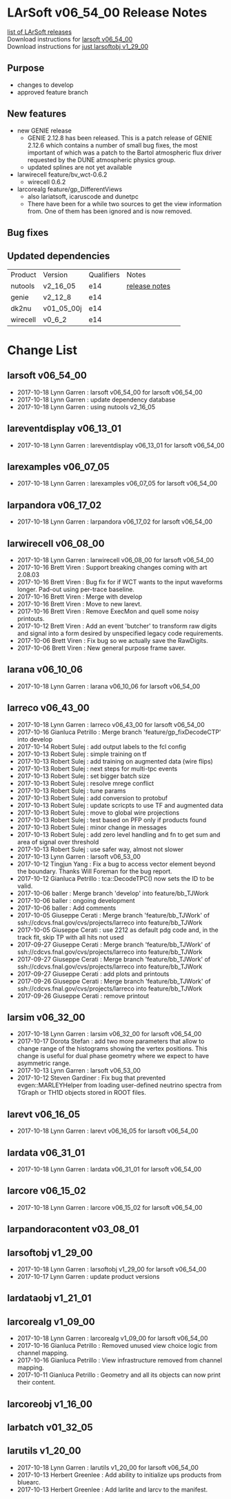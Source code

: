 # LArSoft v06_54_00 Release Notes



[list of LArSoft releases](LArSoft_release_list)  
Download instructions for [larsoft v06_54_00](http://scisoft.fnal.gov/scisoft/bundles/larsoft/v06_54_00/larsoft-v06_54_00.html)  
Download instructions for [just larsoftobj v1_29_00](http://scisoft.fnal.gov/scisoft/bundles/larsoftobj/v1_29_00/larsoftobj-v1_29_00.html)

## Purpose

-   changes to develop
-   approved feature branch

## New features

-   new GENIE release
    -   GENIE 2.12.8 has been released. This is a patch release of GENIE 2.12.6 which contains a number of small bug fixes, the most important of which was a patch to the Bartol atmospheric flux driver requested by the DUNE atmospheric physics group.
    -   updated splines are not yet available
-   larwirecell feature/bv_wct-0.6.2
    -   wirecell 0.6.2
-   larcorealg feature/gp_DifferentViews
    -   also lariatsoft, icaruscode and dunetpc
    -   There have been for a while two sources to get the view information from. One of them has been ignored and is now removed.

## Bug fixes

## Updated dependencies

|          |            |            |                                                             |                   |
|----------|------------|------------|-------------------------------------------------------------|-------------------|
| Product  | Version    | Qualifiers | Notes                                                       |                   |
| nutools  | v2_16_05   | e14        | [ release notes](https://cdcvs.fnal.gov/redmine/projects/nutools/wiki/NuTools_Release_Notes#nutools-v2_16_05-10162017 ) |
| genie    | v2_12_8    | e14        |                                                             |                   |
| dk2nu    | v01_05_00j | e14        |                                                             |                   |
| wirecell | v0_6_2    | e14        |                                                             |                   |

# Change List

## larsoft v06_54_00

-   2017-10-18 Lynn Garren : larsoft v06_54_00 for larsoft v06_54_00
-   2017-10-18 Lynn Garren : update dependency database
-   2017-10-18 Lynn Garren : using nutools v2_16_05

## lareventdisplay v06_13_01

-   2017-10-18 Lynn Garren : lareventdisplay v06_13_01 for larsoft v06_54_00

## larexamples v06_07_05

-   2017-10-18 Lynn Garren : larexamples v06_07_05 for larsoft v06_54_00

## larpandora v06_17_02

-   2017-10-18 Lynn Garren : larpandora v06_17_02 for larsoft v06_54_00

## larwirecell v06_08_00

-   2017-10-18 Lynn Garren : larwirecell v06_08_00 for larsoft v06_54_00
-   2017-10-16 Brett Viren : Support breaking changes coming with art 2.08.03
-   2017-10-16 Brett Viren : Bug fix for if WCT wants to the input waveforms longer. Pad-out using per-trace baseline.
-   2017-10-16 Brett Viren : Merge with develop
-   2017-10-16 Brett Viren : Move to new larevt.
-   2017-10-16 Brett Viren : Remove ExecMon and quell some noisy printouts.
-   2017-10-12 Brett Viren : Add an event 'butcher' to transform raw digits and signal into a form desired by unspecified legacy code requirements.
-   2017-10-06 Brett Viren : Fix bug so we actually save the RawDigits.
-   2017-10-06 Brett Viren : New general purpose frame saver.

## larana v06_10_06

-   2017-10-18 Lynn Garren : larana v06_10_06 for larsoft v06_54_00

## larreco v06_43_00

-   2017-10-18 Lynn Garren : larreco v06_43_00 for larsoft v06_54_00
-   2017-10-16 Gianluca Petrillo : Merge branch 'feature/gp_fixDecodeCTP' into develop
-   2017-10-14 Robert Sulej : add output labels to the fcl config
-   2017-10-13 Robert Sulej : simple training on tf
-   2017-10-13 Robert Sulej : add training on augmented data (wire flips)
-   2017-10-13 Robert Sulej : next steps for multi-tpc events
-   2017-10-13 Robert Sulej : set bigger batch size
-   2017-10-13 Robert Sulej : resolve mrege conflict
-   2017-10-13 Robert Sulej : tune params
-   2017-10-13 Robert Sulej : add conversion to protobuf
-   2017-10-13 Robert Sulej : update scricpts to use TF and augmented data
-   2017-10-13 Robert Sulej : move to global wire projections
-   2017-10-13 Robert Sulej : test based on PFP only if products found
-   2017-10-13 Robert Sulej : minor change in messages
-   2017-10-13 Robert Sulej : add zero level handling and fn to get sum and area of signal over threshold
-   2017-10-13 Robert Sulej : use safer way, almost not slower
-   2017-10-13 Lynn Garren : larsoft v06_53_00
-   2017-10-12 Tingjun Yang : Fix a bug to access vector element beyond the boundary. Thanks Will Foreman for the bug report.
-   2017-10-12 Gianluca Petrillo : tca::DecodeTPC() now sets the ID to be valid.
-   2017-10-06 baller : Merge branch 'develop' into feature/bb_TJWork
-   2017-10-06 baller : ongoing development
-   2017-10-06 baller : Add comments
-   2017-10-05 Giuseppe Cerati : Merge branch 'feature/bb_TJWork' of ssh://cdcvs.fnal.gov/cvs/projects/larreco into feature/bb_TJWork
-   2017-10-05 Giuseppe Cerati : use 2212 as default pdg code and, in the track fit, skip TP with all hits not used
-   2017-09-27 Giuseppe Cerati : Merge branch 'feature/bb_TJWork' of ssh://cdcvs.fnal.gov/cvs/projects/larreco into feature/bb_TJWork
-   2017-09-27 Giuseppe Cerati : Merge branch 'feature/bb_TJWork' of ssh://cdcvs.fnal.gov/cvs/projects/larreco into feature/bb_TJWork
-   2017-09-27 Giuseppe Cerati : add plots and printouts
-   2017-09-26 Giuseppe Cerati : Merge branch 'feature/bb_TJWork' of ssh://cdcvs.fnal.gov/cvs/projects/larreco into feature/bb_TJWork
-   2017-09-26 Giuseppe Cerati : remove printout

## larsim v06_32_00

-   2017-10-18 Lynn Garren : larsim v06_32_00 for larsoft v06_54_00
-   2017-10-17 Dorota Stefan : add two more parameters that allow to change range of the histograms showing the vertex positions. This change is useful for dual phase geometry where we expect to have asymmetric range.
-   2017-10-13 Lynn Garren : larsoft v06_53_00
-   2017-10-12 Steven Gardiner : Fix bug that prevented evgen::MARLEYHelper from loading user-defined neutrino spectra from TGraph or TH1D objects stored in ROOT files.

## larevt v06_16_05

-   2017-10-18 Lynn Garren : larevt v06_16_05 for larsoft v06_54_00

## lardata v06_31_01

-   2017-10-18 Lynn Garren : lardata v06_31_01 for larsoft v06_54_00

## larcore v06_15_02

-   2017-10-18 Lynn Garren : larcore v06_15_02 for larsoft v06_54_00

## larpandoracontent v03_08_01

## larsoftobj v1_29_00

-   2017-10-18 Lynn Garren : larsoftobj v1_29_00 for larsoft v06_54_00
-   2017-10-17 Lynn Garren : update product versions

## lardataobj v1_21_01

## larcorealg v1_09_00

-   2017-10-18 Lynn Garren : larcorealg v1_09_00 for larsoft v06_54_00
-   2017-10-16 Gianluca Petrillo : Removed unused view choice logic from channel mapping.
-   2017-10-16 Gianluca Petrillo : View infrastructure removed from channel mapping.
-   2017-10-11 Gianluca Petrillo : Geometry and all its objects can now print their content.

## larcoreobj v1_16_00

## larbatch v01_32_05

## larutils v1_20_00

-   2017-10-18 Lynn Garren : larutils v1_20_00 for larsoft v06_54_00
-   2017-10-13 Herbert Greenlee : Add ability to initialize ups products from bluearc.
-   2017-10-13 Herbert Greenlee : Add larlite and larcv to the manifest.
